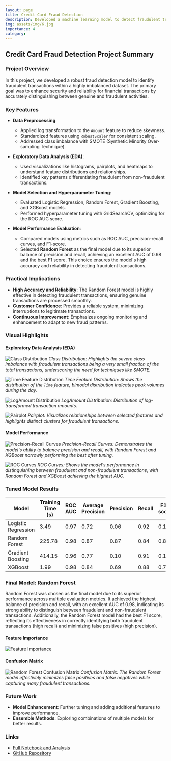 ```yaml
---
layout: page
title: Credit Card Fraud Detection
description: Developed a machine learning model to detect fraudulent transactions, inspired by the need for enhanced financial security.
img: assets/img/6.jpg
importance: 4
category: 
---
```


## Credit Card Fraud Detection Project Summary

### Project Overview

In this project, we developed a robust fraud detection model to identify fraudulent transactions within a highly imbalanced dataset. The primary goal was to enhance security and reliability for financial transactions by accurately distinguishing between genuine and fraudulent activities.

### Key Features

- **Data Preprocessing**:
  - Applied log transformation to the `Amount` feature to reduce skewness.
  - Standardized features using `RobustScaler` for consistent scaling.
  - Addressed class imbalance with SMOTE (Synthetic Minority Over-sampling Technique).

- **Exploratory Data Analysis (EDA)**:
  - Used visualizations like histograms, pairplots, and heatmaps to understand feature distributions and relationships.
  - Identified key patterns differentiating fraudulent from non-fraudulent transactions.

- **Model Selection and Hyperparameter Tuning**:
  - Evaluated Logistic Regression, Random Forest, Gradient Boosting, and XGBoost models.
  - Performed hyperparameter tuning with GridSearchCV, optimizing for the ROC AUC score.

- **Model Performance Evaluation**:
  - Compared models using metrics such as ROC AUC, precision-recall curves, and F1-score.
  - Selected **Random Forest** as the final model due to its superior balance of precision and recall, achieving an excellent AUC of 0.98 and the best F1 score. This choice ensures the model's high accuracy and reliability in detecting fraudulent transactions.

### Practical Implications

- **High Accuracy and Reliability**: The Random Forest model is highly effective in detecting fraudulent transactions, ensuring genuine transactions are processed smoothly.
- **Customer Confidence**: Provides a reliable system, minimizing interruptions to legitimate transactions.
- **Continuous Improvement**: Emphasizes ongoing monitoring and enhancement to adapt to new fraud patterns.

### Visual Highlights

#### Exploratory Data Analysis (EDA)

![Class Distribution](Graphics/classDistribution.png)
*Class Distribution: Highlights the severe class imbalance with fraudulent transactions being a very small fraction of the total transactions, underscoring the need for techniques like SMOTE.*

![Time Feature Distribution](Graphics/timeDistribution.png)
*Time Feature Distribution: Shows the distribution of the `Time` feature, bimodal distribution indicates peak volumes during the day.*

![LogAmount Distribution](Graphics/logamountDistribution.png)
*LogAmount Distribution: Distribution of log-transformed transaction amounts.*

![Pairplot](Graphics/pairplot.png)
*Pairplot: Visualizes relationships between selected features and highlights distinct clusters for fraudulent transactions.*

#### Model Performance

![Precision-Recall Curves](Graphics/precisionRecall.png)
*Precision-Recall Curves: Demonstrates the model's ability to balance precision and recall, with Random Forest and XGBoost narrowly performing the best after tuning.*

![ROC Curves](Graphics/roc.png)
*ROC Curves: Shows the model's performance in distinguishing between fraudulent and non-fraudulent transactions, with Random Forest and XGBoost achieving the highest AUC.*

### Tuned Model Results

| Model              | Training Time (s) | ROC AUC | Average Precision | Precision | Recall | F1-score |
|--------------------|-------------------|---------|-------------------|-----------|--------|----------|
| Logistic Regression| 3.49              | 0.97    | 0.72              | 0.06      | 0.92   | 0.11     |
| Random Forest      | 225.78            | 0.98    | 0.87              | 0.87      | 0.84   | 0.85     |
| Gradient Boosting  | 414.15            | 0.96    | 0.77              | 0.10      | 0.91   | 0.18     |
| XGBoost            | 1.99              | 0.98    | 0.84              | 0.69      | 0.88   | 0.77     |

### Final Model: Random Forest
Random Forest was chosen as the final model due to its superior performance across multiple evaluation metrics. It achieved the highest balance of precision and recall, with an excellent AUC of 0.98, indicating its strong ability to distinguish between fraudulent and non-fraudulent transactions. Additionally, the Random Forest model had the best F1 score, reflecting its effectiveness in correctly identifying both fraudulent transactions (high recall) and minimizing false positives (high precision).
#### Feature Importance
![Feature Importance](Graphics/featureImportance.png)

#### Confusion Matrix
![Random Forest Confusion Matrix](Graphics/confusionMatrix.png)
*Confusion Matrix: The Random Forest model effectively minimizes false positives and false negatives while capturing many fraudulent transactions.*

### Future Work

- **Model Enhancement**: Further tuning and adding additional features to improve performance.
- **Ensemble Methods**: Exploring combinations of multiple models for better results.

### Links

- [Full Notebook and Analysis](https://shanereichlin.com/fraud-detection/full-notebook)
- [GitHub Repository](https://github.com/ShaneR31/credit-card-fraud-detection)